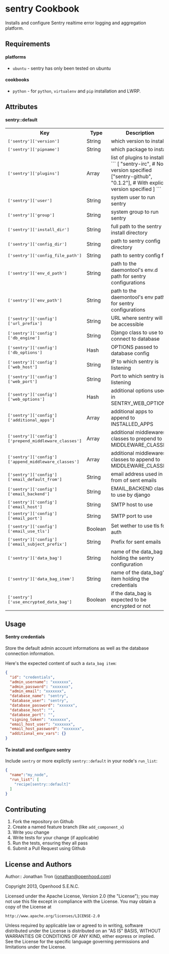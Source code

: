 sentry Cookbook
=================

Installs and configure Sentry realtime error logging and aggregation platform.

Requirements
------------

#### platforms
- `ubuntu` - sentry has only been tested on ubuntu

#### cookbooks
- `python` - for `python`, `virtualenv` and `pip` installation and LWRP.

Attributes
----------

#### sentry::default
<table>
  <tr>
    <th>Key</th>
    <th>Type</th>
    <th>Description</th>
    <th>Default</th>
  </tr>
  <tr>
    <td><tt>['sentry']['version']</tt></td>
    <td>String</td>
    <td>which version to install</td>
    <td><tt>"5.4.5"</tt></td>
  </tr>
  <tr>
    <td><tt>['sentry']['pipname']</tt></td>
    <td>String</td>
    <td>which package to install</td>
    <td><tt>"sentry[postgres]"</tt></td>
  </tr>
  <tr>
    <td><tt>['sentry']['plugins']</tt></td>
    <td>Array</td>
    <td>
      list of plugins to install:
      ```
      [
        "sentry-irc",                 # No version specified
        ["sentry-github", "0.1.2"], # With explicit version specified
      ]
      ```
    </td>
    <td><tt>["django-secure", "django-bcrypt"]</tt></td>
  </tr>
  <tr>
    <td><tt>['sentry']['user']</tt></td>
    <td>String</td>
    <td>system user to run sentry</td>
    <td><tt>"sentry"</tt></td>
  </tr>
  <tr>
    <td><tt>['sentry']['group']</tt></td>
    <td>String</td>
    <td>system group to run sentry</td>
    <td><tt>"sentry"</tt></td>
  </tr>
  <tr>
    <td><tt>['sentry']['install_dir']</tt></td>
    <td>String</td>
    <td>full path to the sentry install directory</td>
    <td><tt>"/opt/sentry/"</tt></td>
  </tr>
  <tr>
    <td><tt>['sentry']['config_dir']</tt></td>
    <td>String</td>
    <td>path to sentry config directory</td>
    <td><tt>"/opt/sentry/etc"</tt></td>
  </tr>
  <tr>
    <td><tt>['sentry']['config_file_path']</tt></td>
    <td>String</td>
    <td>path to sentry config file</td>
    <td><tt>"/opt/sentry/etc/config.py"</tt></td>
  </tr>
  <tr>
    <td><tt>['sentry']['env_d_path']</tt></td>
    <td>String</td>
    <td>path to the daemontool's env.d path for sentry configurations</td>
    <td><tt>"/etc/sentry.d"</tt></td>
  </tr>
  <tr>
    <td><tt>['sentry']['env_path']</tt></td>
    <td>String</td>
    <td>path to the daemontool's env path for sentry configurations</td>
    <td><tt>"/etc/sentry.d/env"</tt></td>
  </tr>
  <tr>
    <td><tt>['sentry']['config']['url_prefix']</tt></td>
    <td>String</td>
    <td>URL where sentry will be accessible</td>
    <td><tt>"http://localhost"</tt></td>
  </tr>
  <tr>
    <td><tt>['sentry']['config']['db_engine']</tt></td>
    <td>String</td>
    <td>Django class to use to connect to database</td>
    <td><tt>"django.db.backends.postgresql_psycopg2"</tt></td>
  </tr>
  <tr>
    <td><tt>['sentry']['config']['db_options']</tt></td>
    <td>Hash</td>
    <td>OPTIONS passed to database config</td>
    <td><tt>{autocommit: true}</tt></td>
  </tr>
  <tr>
    <td><tt>['sentry']['config']['web_host']</tt></td>
    <td>String</td>
    <td>IP to which sentry is listening</td>
    <td><tt>"0.0.0.0"</tt></td>
  </tr>
  <tr>
    <td><tt>['sentry']['config']['web_port']</tt></td>
    <td>String</td>
    <td>Port to which sentry is listening</td>
    <td><tt>9000</tt></td>
  </tr>
  <tr>
    <td><tt>['sentry']['config']['web_options']</tt></td>
    <td>Hash</td>
    <td>additional options used in SENTRY_WEB_OPTIONS</td>
    <td><tt>{"workers": 3, secure_scheme_headers: {"X-FORWARDED-PROTO": 'https'}}</tt></td>
  </tr>
  <tr>
    <td><tt>['sentry']['config']['additional_apps']</tt></td>
    <td>Array</td>
    <td>additional apps to append to INSTALLED_APPS</td>
    <td><tt>["djangosecure", "django_bcrypt"]</tt></td>
  </tr>
  <tr>
    <td><tt>['sentry']['config']['prepend_middleware_classes']</tt></td>
    <td>Array</td>
    <td>additional middlewares classes to prepend to MIDDLEWARE_CLASSES</td>
    <td><tt>["djangosecure.middleware.SecurityMiddleware"]</tt></td>
  </tr>
  <tr>
    <td><tt>['sentry']['config']['append_middleware_classes']</tt></td>
    <td>Array</td>
    <td>additional middlewares classes to append to MIDDLEWARE_CLASSES</td>
    <td><tt>[]</tt></td>
  </tr>
  <tr>
    <td><tt>['sentry']['config']['email_default_from']</tt></td>
    <td>String</td>
    <td>email address used in from of sent emails</td>
    <td><tt>"#{node["sentry"]["user"]}@#{node[:fqdn]}"</tt></td>
  </tr>
  <tr>
    <td><tt>['sentry']['config']['email_backend']</tt></td>
    <td>String</td>
    <td>EMAIL_BACKEND class to use by django</td>
    <td><tt>"django.core.mail.backends.smtp.EmailBackend"</tt></td>
  </tr>
  <tr>
    <td><tt>['sentry']['config']['email_host']</tt></td>
    <td>String</td>
    <td>SMTP host to use</td>
    <td><tt>"localhost"</tt></td>
  </tr>
  <tr>
    <td><tt>['sentry']['config']['email_port']</tt></td>
    <td>String</td>
    <td>SMTP port to use</td>
    <td><tt>25</tt></td>
  </tr>
  <tr>
    <td><tt>['sentry']['config']['email_use_tls']</tt></td>
    <td>Boolean</td>
    <td>Set wether to use tls for auth</td>
    <td><tt>false</tt></td>
  </tr>
  <tr>
    <td><tt>['sentry']['config']['email_subject_prefix']</tt></td>
    <td>String</td>
    <td>Prefix for sent emails</td>
    <td><tt>nil</tt></td>
  </tr>
  <tr>
    <td><tt>['sentry']['data_bag']</tt></td>
    <td>String</td>
    <td>name of the data_bag holding the sentry configuration</td>
    <td><tt>"sentry"</tt></td>
  </tr>
  <tr>
    <td><tt>['sentry']['data_bag_item']</tt></td>
    <td>String</td>
    <td>name of the data_bag's item holding the credentials</td>
    <td><tt>"credentials"</tt></td>
  </tr>
  <tr>
    <td><tt>['sentry']['use_encrypted_data_bag']</tt></td>
    <td>Boolean</td>
    <td>if the data_bag is expected to be encrypted or not</td>
    <td><tt>false</tt></td>
  </tr>
</table>

Usage
-----

#### Sentry credentials

Store the default admin account informations as well as the database connection
information.

Here's the expected content of such a `data_bag item`:

```json
{
  "id": "credentials",
  "admin_username": "xxxxxxx",
  "admin_password": "xxxxxxx",
  "admin_email": "xxxxxxx",
  "database_name": "sentry",
  "database_user": "sentry",
  "database_password": "xxxxxx",
  "database_host": "",
  "database_port": "",
  "signing_token": "xxxxxxx",
  "email_host_user": "xxxxxxx",
  "email_host_password": "xxxxxxx",
  "additional_env_vars": {}
}
```

#### To install and configure sentry

Include `sentry` or more explictly `sentry::default` in your node's `run_list`:

```json
{
  "name":"my_node",
  "run_list": [
    "recipe[sentry::default]"
  ]
}
```

Contributing
------------

1. Fork the repository on Github
2. Create a named feature branch (like `add_component_x`)
3. Write you change
4. Write tests for your change (if applicable)
5. Run the tests, ensuring they all pass
6. Submit a Pull Request using Github

License and Authors
-------------------

Author:: Jonathan Tron (<jonathan@openhood.com>)

Copyright 2013, Openhood S.E.N.C.

Licensed under the Apache License, Version 2.0 (the "License");
you may not use this file except in compliance with the License.
You may obtain a copy of the License at

    http://www.apache.org/licenses/LICENSE-2.0

Unless required by applicable law or agreed to in writing, software
distributed under the License is distributed on an "AS IS" BASIS,
WITHOUT WARRANTIES OR CONDITIONS OF ANY KIND, either express or implied.
See the License for the specific language governing permissions and
limitations under the License.
